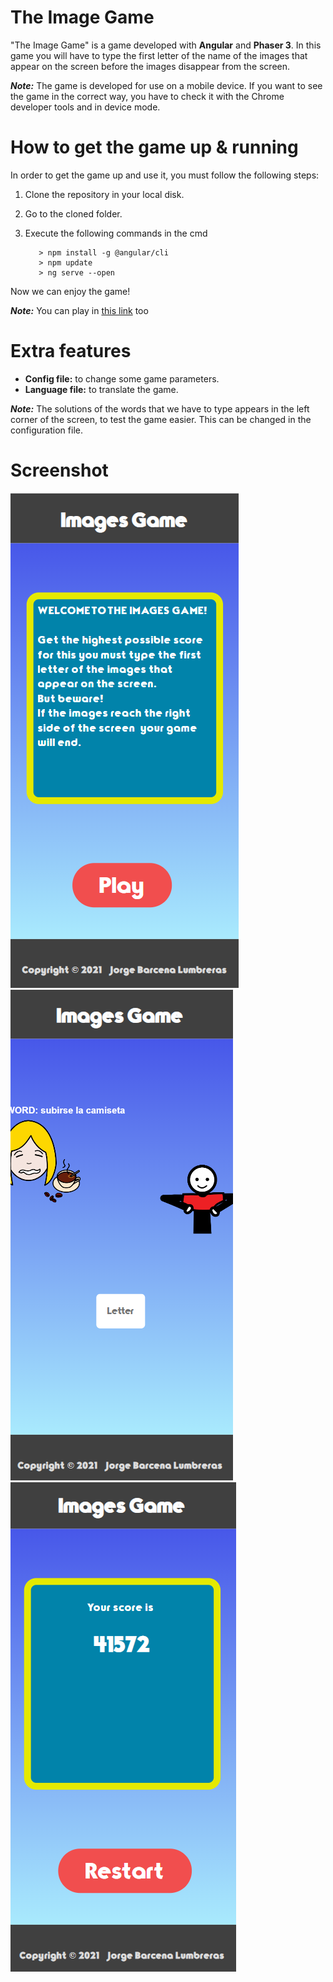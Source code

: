 
# The Image Game

"The Image Game" is a game developed with **Angular** and **Phaser 3**. In this game you will have to type the first letter of the name of the images that appear on the screen before the images disappear from the screen.

***Note:*** The game is developed for use on a mobile device. If you want to see the game in the correct way, you have to check it with the Chrome developer tools and in device mode.

# How to get the game up & running

In order to get the game up and use it, you must follow the following steps:

 1. Clone the repository in your local disk.
 2.  Go to the cloned folder.
 3.  Execute the following commands in the cmd

			> npm install -g @angular/cli
			> npm update
			> ng serve --open

Now we can enjoy the game!

***Note:*** You can play in [this link](https://jorgebarcena3.github.io/Image_game/) too

# Extra features

 - **Config file:** to change some game parameters.
 -  **Language file:** to translate the game.
 
 ***Note:*** The solutions of the words that we have to type appears in the left corner of the screen, to test the game easier. This can be changed in the configuration file.

# Screenshot

![Initial screen](https://github.com/JorgeBarcena3/Image_game/blob/main/images/1.png)
![Game screen](https://github.com/JorgeBarcena3/Image_game/blob/main/images/2.png)
![Final screen](https://github.com/JorgeBarcena3/Image_game/blob/main/images/3.png)
